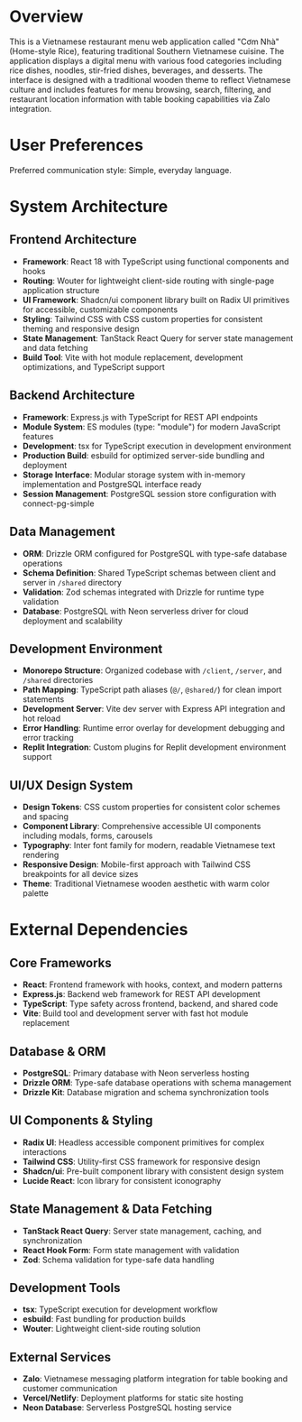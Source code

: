 # Overview

This is a Vietnamese restaurant menu web application called "Cơm Nhà" (Home-style Rice), featuring traditional Southern Vietnamese cuisine. The application displays a digital menu with various food categories including rice dishes, noodles, stir-fried dishes, beverages, and desserts. The interface is designed with a traditional wooden theme to reflect Vietnamese culture and includes features for menu browsing, search, filtering, and restaurant location information with table booking capabilities via Zalo integration.

# User Preferences

Preferred communication style: Simple, everyday language.

# System Architecture

## Frontend Architecture
- **Framework**: React 18 with TypeScript using functional components and hooks
- **Routing**: Wouter for lightweight client-side routing with single-page application structure
- **UI Framework**: Shadcn/ui component library built on Radix UI primitives for accessible, customizable components
- **Styling**: Tailwind CSS with CSS custom properties for consistent theming and responsive design
- **State Management**: TanStack React Query for server state management and data fetching
- **Build Tool**: Vite with hot module replacement, development optimizations, and TypeScript support

## Backend Architecture
- **Framework**: Express.js with TypeScript for REST API endpoints
- **Module System**: ES modules (type: "module") for modern JavaScript features
- **Development**: tsx for TypeScript execution in development environment
- **Production Build**: esbuild for optimized server-side bundling and deployment
- **Storage Interface**: Modular storage system with in-memory implementation and PostgreSQL interface ready
- **Session Management**: PostgreSQL session store configuration with connect-pg-simple

## Data Management
- **ORM**: Drizzle ORM configured for PostgreSQL with type-safe database operations
- **Schema Definition**: Shared TypeScript schemas between client and server in `/shared` directory
- **Validation**: Zod schemas integrated with Drizzle for runtime type validation
- **Database**: PostgreSQL with Neon serverless driver for cloud deployment and scalability

## Development Environment
- **Monorepo Structure**: Organized codebase with `/client`, `/server`, and `/shared` directories
- **Path Mapping**: TypeScript path aliases (`@/`, `@shared/`) for clean import statements
- **Development Server**: Vite dev server with Express API integration and hot reload
- **Error Handling**: Runtime error overlay for development debugging and error tracking
- **Replit Integration**: Custom plugins for Replit development environment support

## UI/UX Design System
- **Design Tokens**: CSS custom properties for consistent color schemes and spacing
- **Component Library**: Comprehensive accessible UI components including modals, forms, carousels
- **Typography**: Inter font family for modern, readable Vietnamese text rendering
- **Responsive Design**: Mobile-first approach with Tailwind CSS breakpoints for all device sizes
- **Theme**: Traditional Vietnamese wooden aesthetic with warm color palette

# External Dependencies

## Core Frameworks
- **React**: Frontend framework with hooks, context, and modern patterns
- **Express.js**: Backend web framework for REST API development
- **TypeScript**: Type safety across frontend, backend, and shared code
- **Vite**: Build tool and development server with fast hot module replacement

## Database & ORM
- **PostgreSQL**: Primary database with Neon serverless hosting
- **Drizzle ORM**: Type-safe database operations with schema management
- **Drizzle Kit**: Database migration and schema synchronization tools

## UI Components & Styling
- **Radix UI**: Headless accessible component primitives for complex interactions
- **Tailwind CSS**: Utility-first CSS framework for responsive design
- **Shadcn/ui**: Pre-built component library with consistent design system
- **Lucide React**: Icon library for consistent iconography

## State Management & Data Fetching
- **TanStack React Query**: Server state management, caching, and synchronization
- **React Hook Form**: Form state management with validation
- **Zod**: Schema validation for type-safe data handling

## Development Tools
- **tsx**: TypeScript execution for development workflow
- **esbuild**: Fast bundling for production builds
- **Wouter**: Lightweight client-side routing solution

## External Services
- **Zalo**: Vietnamese messaging platform integration for table booking and customer communication
- **Vercel/Netlify**: Deployment platforms for static site hosting
- **Neon Database**: Serverless PostgreSQL hosting service